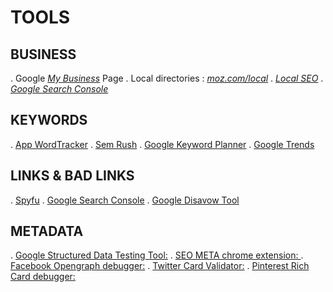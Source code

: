 # TOOLS

## BUSINESS

  . Google [*My Business*](https://www.google.com/intl/fr_fr/business/) Page
  . Local directories : [*moz.com/local*](https://moz.com/local)
  . [*Local SEO*](https://seo.co/local-seo/)
  . [*Google Search Console*](https://developers.google.com/search)

## KEYWORDS

  . [App WordTracker](https://www.wordtracker.com/)
  . [Sem Rush](https://www.semrush.com/)
  . [Google Keyword Planner](https://ads.google.com/home/tools/keyword-pla)
  . [Google Trends](https://trends.google.com/trends/)

## LINKS & BAD LINKS

  . [Spyfu](https://www.spyfu.com/)
  . [Google Search Console](https://search.google.com/search-console/)
  . [Google Disavow Tool](https://support.google.com/webmasters/answer/)

## METADATA

  . [Google Structured Data Testing Tool:](https://search.google.com/structured-dat/testing-tool)
  . [SEO META chrome extension: ](http://www.seo-extension.com)
  . [Facebook Opengraph debugger:](https://developers.facebook.com/tools/debug/)
  . [Twitter Card Validator:](https://cards-dev.twitter.com/validator/)
  . [Pinterest Rich Card debugger:](https://developers.pinterestcom/tools/url-debugger/)
